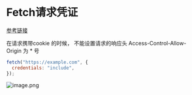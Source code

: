 # Fetch请求凭证

[参考链接](https://developer.mozilla.org/zh-CN/docs/Web/API/Fetch_API/Using_Fetch)

在请求携带cookie 的时候， 不能设置请求的响应头 Access-Control-Allow-Origin 为 \* 号

```javascript
fetch("https://example.com", {
  credentials: "include",
});
```

![image.png](https://alidocs.oss-cn-zhangjiakou.aliyuncs.com/res/NpQlKaAvG5JjqDvL/img/b4efe74d-b971-4d27-ab9b-c9f73e3b6726.png)